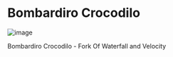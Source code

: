 # Bombardiro Crocodilo
![image](https://github.com/user-attachments/assets/b148c72f-8a4d-455c-b92b-32de444a466d)

Bombardiro Crocodilo - Fork Of Waterfall and Velocity

